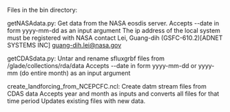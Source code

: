 Files in the bin directory:

getNASAdata.py: Get data from the NASA eosdis server.
  Accepts --date in form yyyy-mm-dd as an input argument
  The ip address of the local system must be registered with NASA contact
  Lei, Guang-dih (GSFC-610.2)[ADNET SYSTEMS INC] <guang-dih.lei@nasa.gov>

getCDASdata.py: Untar and rename sfluxgrbf files from /glade/collections/rda/data
  Accepts --date in form yyyy-mm-dd or yyyy-mm (do entire month) as an input argument

create_landforcing_from_NCEPCFC.ncl: Create datm stream files from CDAS data
  Accepts year and month as inputs and converts all files for that time period
  Updates existing files with new data.
